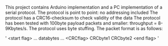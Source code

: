 This project contains Arduino implementation and a PC implementation of a serial protocol.
The protocol is point to point: no addressing included
The protocol has a CRC16-checksum to check validity of the data
The protocol has been tested with 100byte payload packets and smaller: throughput = 8-9Kbytes/s.
The protocol uses byte stuffing.
The packet format is as follows:

'
\<start flag\>
...
databytes
...
\<CRCflag\>
CRCbyte1
CRCbyte2
\<end flag\>
'